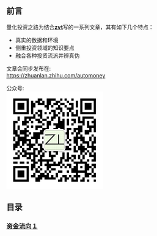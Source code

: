 ## 前言

量化投资之路为结合[**zvt**](https://github.com/zvtvz/zvt)写的一系列文章，其有如下几个特点：
- 真实的数据和环境
- 侧重投资领域的知识要点
- 融合各种投资流派并辨真伪

文章会同步发布在:  
https://zhuanlan.zhihu.com/automoney

公众号:  
<img src="./imgs/gongzhonghao.jpg" width="50%" alt="公众号">

## 目录

### [资金流向１](https://github.com/zvtvz/automoney/blob/master/money-flow.md)